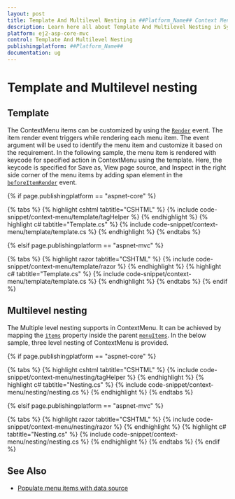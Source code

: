 ```yaml
---
layout: post
title: Template And Multilevel Nesting in ##Platform_Name## Context Menu Component
description: Learn here all about Template And Multilevel Nesting in Syncfusion ##Platform_Name## Context Menu component and more.
platform: ej2-asp-core-mvc
control: Template And Multilevel Nesting
publishingplatform: ##Platform_Name##
documentation: ug
---
```


# Template and Multilevel nesting

## Template

The ContextMenu items can be customized by using the [`Render`](https://help.syncfusion.com/cr/cref_files/aspnetcore-js2/aspnetcore/Syncfusion.EJ2~Syncfusion.EJ2.Navigations.ContextMenu~BeforeItemRender.html)
event. The item render event triggers while rendering each menu item. The event argument will be used to identify the menu
item and customize it based on the requirement. In the following sample, the menu item is rendered with keycode for specified action in ContextMenu using the template. Here, the keycode is specified for Save as,
View page source, and Inspect in the right side corner of the menu items by adding span element in the [`beforeItemRender`](https://help.syncfusion.com/cr/cref_files/aspnetcore-js2/aspnetcore/Syncfusion.EJ2~Syncfusion.EJ2.Navigations.ContextMenu~BeforeItemRender.html) event.

{% if page.publishingplatform == "aspnet-core" %}

{% tabs %}
{% highlight cshtml tabtitle="CSHTML" %}
{% include code-snippet/context-menu/template/tagHelper %}
{% endhighlight %}
{% highlight c# tabtitle="Template.cs" %}
{% include code-snippet/context-menu/template/template.cs %}
{% endhighlight %}
{% endtabs %}

{% elsif page.publishingplatform == "aspnet-mvc" %}

{% tabs %}
{% highlight razor tabtitle="CSHTML" %}
{% include code-snippet/context-menu/template/razor %}
{% endhighlight %}
{% highlight c# tabtitle="Template.cs" %}
{% include code-snippet/context-menu/template/template.cs %}
{% endhighlight %}
{% endtabs %}
{% endif %}



## Multilevel nesting

The Multiple level nesting supports in ContextMenu. It can be achieved by mapping the [`items`](https://help.syncfusion.com/cr/cref_files/aspnetcore-js2/aspnetcore/Syncfusion.EJ2~Syncfusion.EJ2.Navigations.ContextMenuItem~Items.html)
property inside the parent [`menuItems`](https://help.syncfusion.com/cr/cref_files/aspnetcore-js2/aspnetcore/Syncfusion.EJ2~Syncfusion.EJ2.Navigations.ContextMenuItem.html). In the below sample, three level nesting of ContextMenu is provided.

{% if page.publishingplatform == "aspnet-core" %}

{% tabs %}
{% highlight cshtml tabtitle="CSHTML" %}
{% include code-snippet/context-menu/nesting/tagHelper %}
{% endhighlight %}
{% highlight c# tabtitle="Nesting.cs" %}
{% include code-snippet/context-menu/nesting/nesting.cs %}
{% endhighlight %}
{% endtabs %}

{% elsif page.publishingplatform == "aspnet-mvc" %}

{% tabs %}
{% highlight razor tabtitle="CSHTML" %}
{% include code-snippet/context-menu/nesting/razor %}
{% endhighlight %}
{% highlight c# tabtitle="Nesting.cs" %}
{% include code-snippet/context-menu/nesting/nesting.cs %}
{% endhighlight %}
{% endtabs %}
{% endif %}



## See Also

* [Populate menu items with data source](./how-to#data-binding)